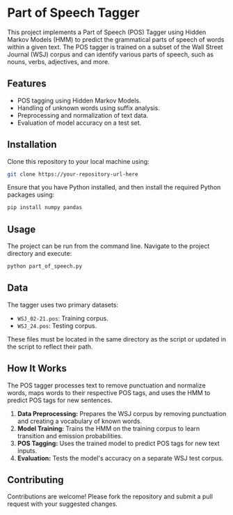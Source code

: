 # Part of Speech Tagger

This project implements a Part of Speech (POS) Tagger using Hidden Markov Models (HMM) to predict the grammatical parts of speech of words within a given text. The POS tagger is trained on a subset of the Wall Street Journal (WSJ) corpus and can identify various parts of speech, such as nouns, verbs, adjectives, and more.

## Features

- POS tagging using Hidden Markov Models.
- Handling of unknown words using suffix analysis.
- Preprocessing and normalization of text data.
- Evaluation of model accuracy on a test set.

## Installation

Clone this repository to your local machine using:

```bash
git clone https://your-repository-url-here
```

Ensure that you have Python installed, and then install the required Python packages using:

```bash
pip install numpy pandas
```

## Usage

The project can be run from the command line. Navigate to the project directory and execute:

```bash
python part_of_speech.py
```

## Data

The tagger uses two primary datasets:
- `WSJ_02-21.pos`: Training corpus.
- `WSJ_24.pos`: Testing corpus.

These files must be located in the same directory as the script or updated in the script to reflect their path.

## How It Works

The POS tagger processes text to remove punctuation and normalize words, maps words to their respective POS tags, and uses the HMM to predict POS tags for new sentences.

1. **Data Preprocessing:** Prepares the WSJ corpus by removing punctuation and creating a vocabulary of known words.
2. **Model Training:** Trains the HMM on the training corpus to learn transition and emission probabilities.
3. **POS Tagging:** Uses the trained model to predict POS tags for new text inputs.
4. **Evaluation:** Tests the model's accuracy on a separate WSJ test corpus.

## Contributing

Contributions are welcome! Please fork the repository and submit a pull request with your suggested changes.
